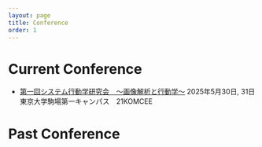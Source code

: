 ```yaml
---
layout: page
title: Conference
order: 1
---
```


# Current Conference
- [第一回システム行動学研究会　〜画像解析と行動学〜](/event/conference01.md)
    2025年5月30日, 31日
    東京大学駒場第一キャンパス　21KOMCEE

# Past Conference